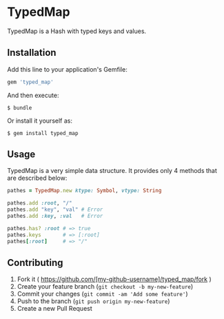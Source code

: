 # TypedMap

TypedMap is a Hash with typed keys and values.

## Installation

Add this line to your application's Gemfile:

```ruby
gem 'typed_map'
```

And then execute:

    $ bundle

Or install it yourself as:

    $ gem install typed_map

## Usage

TypedMap is a very simple data structure. It provides only 4 methods that are described below:

```ruby
pathes = TypedMap.new ktype: Symbol, vtype: String

pathes.add :root, "/"
pathes.add "key", "val" # Error
pathes.add :key, :val   # Error

pathes.has? :root # => true
pathes.keys       # => [:root]
pathes[:root]     # => "/"

```

## Contributing

1. Fork it ( https://github.com/[my-github-username]/typed_map/fork )
2. Create your feature branch (`git checkout -b my-new-feature`)
3. Commit your changes (`git commit -am 'Add some feature'`)
4. Push to the branch (`git push origin my-new-feature`)
5. Create a new Pull Request

